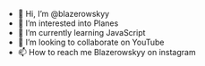 - 👋 Hi, I’m @blazerowskyy
- 👀 I’m interested into Planes
- 🌱 I’m currently learning JavaScript
- 💞️ I’m looking to collaborate on YouTube
- 📫 How to reach me Blazerowskyy on instagram

<!---
blazerowskyy/blazerowskyy is a ✨ special ✨ repository because its `README.md` (this file) appears on your GitHub profile.
You can click the Preview link to take a look at your changes.
--->

